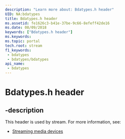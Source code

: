 ```yaml
---
description: "Learn more about: Bdatypes.h header"
UID: NA:bdatypes
title: Bdatypes.h header
ms.assetid: fe1626c3-b41e-37be-9c66-8efeff42de16
ms.date: 08/09/2018
keywords: ["Bdatypes.h header"]
ms.keywords: 
ms.topic: portal
tech.root: stream
f1_keywords:
 - bdatypes
 - bdatypes/bdatypes
api_name:
 - bdatypes
---
```


# Bdatypes.h header


## -description

This header is used by stream. For more information, see:

- [Streaming media devices](../_stream/index.md)

